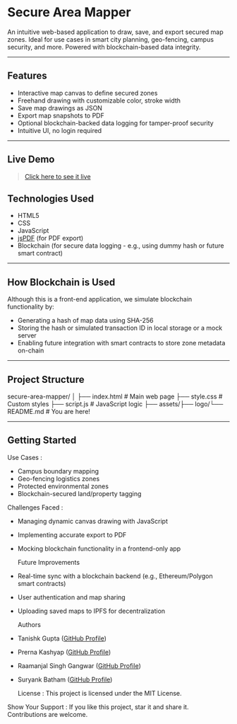 # Secure Area Mapper

An intuitive web-based application to draw, save, and export secured map zones. Ideal for use cases in smart city planning, geo-fencing, campus security, and more. Powered with blockchain-based data integrity.

---

## Features

- Interactive map canvas to define secured zones  
- Freehand drawing with customizable color, stroke width  
- Save map drawings as JSON  
- Export map snapshots to PDF  
- Optional blockchain-backed data logging for tamper-proof security  
- Intuitive UI, no login required  

---

## Live Demo

> [Click here to see it live](https://drive.google.com/file/d/177OLfSI2oGJ0DxifLMMlkJx8EnXZ3VqV/view?usp=sharing)

## Technologies Used

- HTML5  
- CSS  
- JavaScript  
- [jsPDF](https://github.com/parallax/jsPDF) (for PDF export)  
- Blockchain (for secure data logging - e.g., using dummy hash or future smart contract)

---

## How Blockchain is Used

Although this is a front-end application, we simulate blockchain functionality by:  
- Generating a hash of map data using SHA-256  
- Storing the hash or simulated transaction ID in local storage or a mock server  
- Enabling future integration with smart contracts to store zone metadata on-chain

---

## Project Structure
secure-area-mapper/ │ ├── index.html # Main web page ├── style.css # Custom styles ├── script.js # JavaScript logic ├── assets/├── logo/└── README.md # You are here!


---

## Getting Started

Use Cases : 
- Campus boundary mapping
- Geo-fencing logistics zones
- Protected environmental zones
- Blockchain-secured land/property tagging

Challenges Faced :
- Managing dynamic canvas drawing with JavaScript
- Implementing accurate export to PDF
- Mocking blockchain functionality in a frontend-only app

  Future Improvements
- Real-time sync with a blockchain backend (e.g., Ethereum/Polygon smart contracts)
- User authentication and map sharing
- Uploading saved maps to IPFS for decentralization

  Authors 
- Tanishk Gupta ([GitHub Profile](https://github.com/Tanishk008))
- Prerna Kashyap ([GitHub Profile](https://github.com/Prerna1313))
- Raamanjal Singh Gangwar ([GitHub Profile](https://github.com/Raamanjal))
- Suryank Batham ([GitHub Profile](https://github.com/SuryankB))

  License : 
This project is licensed under the MIT License.

Show Your Support : 
If you like this project, star it and share it. Contributions are welcome.
  








